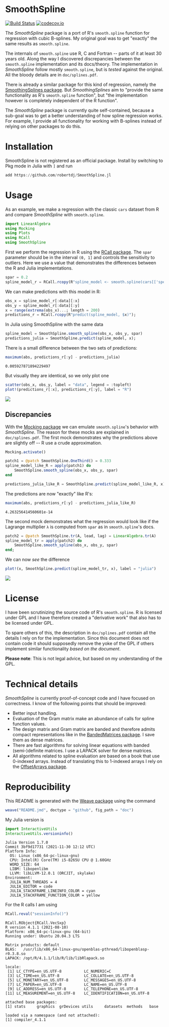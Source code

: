 SmoothSpline
============

[![Build Status](https://github.com/robertdj/SmoothSpline.jl/workflows/CI/badge.svg)](https://github.com/robertdj/SmoothSpline.jl/actions)
[![codecov.io](https://codecov.io/github/robertdj/SmoothSpline.jl/coverage.svg?branch=main)](https://codecov.io/github/robertdj/SmoothSpline.jl?branch=main)

The *SmoothSpline* package is a port of R's `smooth.spline` function for regression with cubic B-splines.
My original goal was to get "exactly" the same results as `smooth.spline`.

The internals of `smooth.spline` use R, C and Fortran -- parts of it at least 30 years old.
Along the way I discovered discrepancies between the `smooth.spline` implementation and its docs/theory. 
The implementation in *SmoothSpline* follow mostly  `smooth.spline`, but is *tested* against the original.
All the bloody details are in `doc/splines.pdf`.

There is already a similar package for this kind of regression, namely the [SmoothingSplines package](https://github.com/nignatiadis/SmoothingSplines.jl).
But *SmoothingSplines* aim to "provide the same functionality as R's `smooth.spline` function", but "the implementation however is completely independent of the R function".

The *SmoothSpline* package is currently quite self-contained, because a sub-goal was to get a better understanding of how spline regression works.
For example, I provide all functionality for working with B-splines instead of relying on other packages to do this.


# Installation

SmoothSpline is not registered as an official package.
Install by switching to Pkg mode in Julia with `]` and run

```julia
add https://github.com/robertdj/SmoothSpline.jl
```




# Usage

As an example, we make a regression with the classic `cars` dataset from R and compare *SmoothSpline* with `smooth.spline`.

```julia
import LinearAlgebra
using Mocking
using Plots
using RCall
using SmoothSpline
```




First we perform the regression in R using the [RCall package](https://github.com/JuliaInterop/RCall.jl).
The `spar` parameter should be in the interval `(0, 1]` and controls the sensitivity to outliers.
Here we use a value that demonstrates the differences between the R and Julia implementations.

```julia
spar = 0.2
spline_model_r = RCall.rcopy(R"spline_model <- smooth.spline(cars[['speed']], cars[['dist']], spar = $spar)");
```




We can make predictions with this model in R:

```julia
obs_x = spline_model_r[:data][:x]
obs_y = spline_model_r[:data][:y]
x = range(extrema(obs_x)...; length = 200)
predictions_r = RCall.rcopy(R"predict(spline_model, $x)");
```




In Julia using SmoothSpline with the same data

```julia
spline_model = SmoothSpline.smooth_spline(obs_x, obs_y, spar)
predictions_julia = SmoothSpline.predict(spline_model, x);
```




There is a small difference between the two sets of predictions:

```julia
maximum(abs, predictions_r[:y] - predictions_julia)
```

```
0.005927871894229497
```





But visually they are identical, so we only plot one

```julia
scatter(obs_x, obs_y, label = "data", legend = :topleft)
plot!(predictions_r[:x], predictions_r[:y], label = "R")
```

![](doc/README_predictions_1.png)




## Discrepancies

With the [Mocking package](https://github.com/invenia/Mocking.jl) we can emulate `smooth.spline`'s behavior with *SmoothSpline*.
The reason for these mocks are explained in `doc/splines.pdf`.
The first mock demonstrates why the predictions above are slightly off -- R use a crude approximation.

```julia
Mocking.activate()

patch1 = @patch SmoothSpline.OneThird() = 0.333
spline_model_like_R = apply(patch1) do
    SmoothSpline.smooth_spline(obs_x, obs_y, spar)
end

predictions_julia_like_R = SmoothSpline.predict(spline_model_like_R, x);
```




The predictions are now "exactly" like R's:

```julia
maximum(abs, predictions_r[:y] - predictions_julia_like_R)
```

```
4.263256414560601e-14
```





The second mock demonstrates what the regression would look like if the Lagrange multiplier `λ` is computed from `spar` as in `smooth.spline`'s docs.

```julia
patch2 = @patch SmoothSpline.tr(A, lead, lag) = LinearAlgebra.tr(A)
spline_model_tr = apply(patch2) do
    SmoothSpline.smooth_spline(obs_x, obs_y, spar)
end;
```




We can now *see* the difference

```julia
plot!(x, SmoothSpline.predict(spline_model_tr, x), label = "julia")
```

![](doc/README_comparison_1.png)




# License

I have been scrutinizing the source code of R's `smooth.spline`.
R is licensed under GPL and I have therefore created a "derivative work" that also has to be licensed under GPL.

To spare others of this, the description in `doc/splines.pdf` contain all the details I rely on for the implementation.
Since this document does not contain code it should supposedly remove the yoke of the GPL if others implement similar functionality *based on the document*.

**Please note**: This is not legal advice, but based on my understanding of the GPL.


# Technical details

*SmoothSpline* is currently proof-of-concept code and I have focused on correctness.
I know of the following points that should be improved:

- Better input handling.
- Evaluation of the Gram matrix make an abundance of calls for spline function values.
- The design matrix and Gram matrix are banded and therefore admits compact representations like in the [BandedMatrices package](https://github.com/JuliaMatrices/BandedMatrices.jl). I save them as dense matrices.
- There are fast algorithms for solving linear equations with banded (semi-)definite matrices. I use a LAPACK solver for dense matrices.
- All algorithms related to spline evaluation are based on a book that use 0-indexed arrays. Instead of translating this to 1-indexed arrays I rely on the [OffsetArrays package](https://github.com/JuliaArrays/OffsetArrays.jl).


# Reproducibility

This README is generated with the [Weave package](https://github.com/JunoLab/Weave.jl) using the command

```julia
weave("README.jmd", doctype = "github", fig_path = "doc")
```



My Julia version is

```julia
import InteractiveUtils
InteractiveUtils.versioninfo()
```

```
Julia Version 1.7.0
Commit 3bf9d17731 (2021-11-30 12:12 UTC)
Platform Info:
  OS: Linux (x86_64-pc-linux-gnu)
  CPU: Intel(R) Core(TM) i5-8265U CPU @ 1.60GHz
  WORD_SIZE: 64
  LIBM: libopenlibm
  LLVM: libLLVM-12.0.1 (ORCJIT, skylake)
Environment:
  JULIA_NUM_THREADS = 4
  JULIA_EDITOR = code
  JULIA_STACKFRAME_LINEINFO_COLOR = cyan
  JULIA_STACKFRAME_FUNCTION_COLOR = yellow
```





For the R calls I am using

```julia
RCall.reval("sessionInfo()")
```

```
RCall.RObject{RCall.VecSxp}
R version 4.1.1 (2021-08-10)
Platform: x86_64-pc-linux-gnu (64-bit)
Running under: Ubuntu 20.04.3 LTS

Matrix products: default
BLAS:   /usr/lib/x86_64-linux-gnu/openblas-pthread/libopenblasp-r0.3.8.so
LAPACK: /opt/R/4.1.1/lib/R/lib/libRlapack.so

locale:
 [1] LC_CTYPE=en_US.UTF-8          LC_NUMERIC=C                 
 [3] LC_TIME=en_US.UTF-8           LC_COLLATE=en_US.UTF-8       
 [5] LC_MONETARY=en_US.UTF-8       LC_MESSAGES=en_US.UTF-8      
 [7] LC_PAPER=en_US.UTF-8          LC_NAME=en_US.UTF-8          
 [9] LC_ADDRESS=en_US.UTF-8        LC_TELEPHONE=en_US.UTF-8     
[11] LC_MEASUREMENT=en_US.UTF-8    LC_IDENTIFICATION=en_US.UTF-8

attached base packages:
[1] stats     graphics  grDevices utils     datasets  methods   base     

loaded via a namespace (and not attached):
[1] compiler_4.1.1
```


